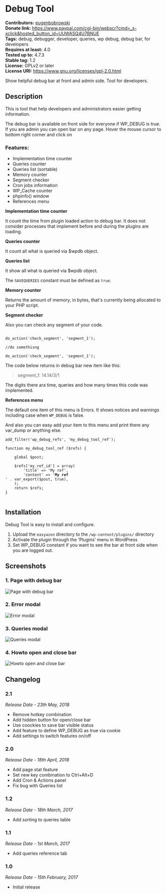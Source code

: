 # Debug Tool #
**Contributors:** [eugenbobrowski](https://profiles.wordpress.org/eugenbobrowski)  
**Donate link:** https://www.paypal.com/cgi-bin/webscr?cmd=_s-xclick&hosted_button_id=UUWASQ4U7BNUE  
**Tags:** debug, debugger, developer, queries, wp debug, debug bar, for developers  
**Requires at least:** 4.0  
**Tested up to:** 4.7.3  
**Stable tag:** 1.2  
**License:** GPLv2 or later  
**License URI:** https://www.gnu.org/licenses/gpl-2.0.html  

Show helpful debug bar at front and admin side. Tool for developers.

## Description ##

This is tool that help developers and administrators easier getting information.

The debug bar is available on front side for everyone if WP_DEBUG is true. If you are admin you can open bar on any page. Hover the mouse cursor to bottom right corner and click on 


### Features: ###

* Implementation time counter
* Queries counter
* Queries list (sortable)
* Memory counter
* Segment checker
* Cron jobs information
* WP_Cache counter
* phpinfo() window
* References menu

**Implementation time counter**

It count the time from plugin loaded action to debug bar.
It does not consider processes that implement before and during the plugins are loading.

**Queries counter**

It count all what is queried via $wpdb object.

**Queries list**

It show all what is queried via $wpdb object.

The `SAVEQUERIES` constant must be defined as `true`.

**Memory counter**

Returns the amount of memory, in bytes, that's currently being allocated to your PHP script.

**Segment checker**

Also you can check any segment of your code.

<pre><code>
do_action('check_segment', 'segment_1');

//do somethisng

do_action('check_segment', 'segment_1');
</code></pre>
The code below returns in debug bar new item like this:

> segment_1: 14.14/3/1

The digits there ara time, queries and how many times this code was implemented.

**References menu**

The default one item of this menu is Errors. It shows notices and warnings including case when `WP_DEBUG` is false.

And also you can easy add your item to this menu and print there any var_dump or anything else.

<pre><code>add_filter('wp_debug_refs', 'my_debug_tool_ref');

function my_debug_tool_ref ($refs) {

    global $post;

    $refs['my_ref_id'] = array(
        'title' => 'My ref',
        'content' => '<b>My ref</b><br />' . var_export($post, true),
    );
    return $refs;
}

</code></pre>


## Installation ##

Debug Tool is easy to install and configure.

1. Upload the `easyazon` directory to the `/wp-content/plugins/` directory
2. Activate the plugin through the 'Plugins' menu in WordPress
3. Set WP_DEBUG constant if you want to see the bar at front side when you are logged out.

## Screenshots ##

### 1. Page with debug bar ###
![Page with debug bar](http://ps.w.org/debug-tool/assets/screenshot-1.png)

### 2. Error modal ###
![Error modal](http://ps.w.org/debug-tool/assets/screenshot-2.png)

### 3. Queries modal ###
![Queries modal](http://ps.w.org/debug-tool/assets/screenshot-3.png)

### 4. Howto open and close bar ###
![Howto open and close bar](http://ps.w.org/debug-tool/assets/screenshot-4.png)


## Changelog ##

### 2.1 ###
*Release Date - 23th May, 2018*

* Remove hotkey combination
* Add hidden button for open/close bar
* Use coockies to save bar visible status
* Add feature to define WP_DEBUG as  true via cookie
* Add settings to switch features on/off

### 2.0 ###
*Release Date - 18th April, 2018*

* Add page stat feature
* Set new key combination to Ctrl+Alt+D
* Add Cron & Actions panel
* Fix bug with Queries list

### 1.2 ###
*Release Date - 18th March, 2017*

* Add sorting to queries table

### 1.1 ###
*Release Date - 1st March, 2017*

* Add queries reference tab

### 1.0 ###
*Release Date - 15th February, 2017*

* Initial release